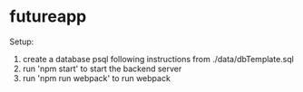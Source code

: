 # futureapp

Setup:
1. create a database psql following instructions from ./data/dbTemplate.sql
2. run 'npm start' to start the backend server
3. run 'npm run webpack' to run webpack


 
